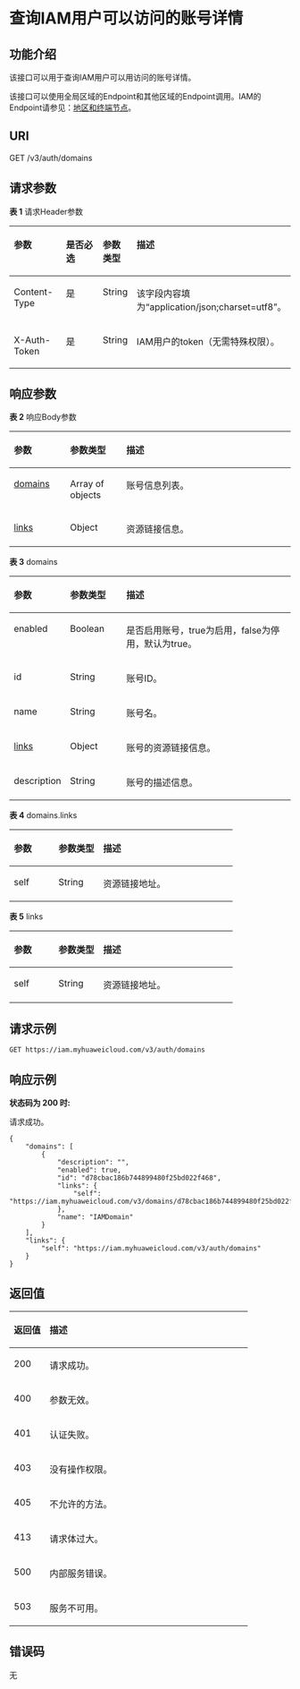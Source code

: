 # 查询IAM用户可以访问的账号详情<a name="iam_07_0001"></a>

## 功能介绍<a name="zh-cn_topic_0221482482_section4153183514019"></a>

该接口可以用于查询IAM用户可以用访问的账号详情。

该接口可以使用全局区域的Endpoint和其他区域的Endpoint调用。IAM的Endpoint请参见：[地区和终端节点](https://developer.huaweicloud.com/endpoint?IAM)。

## URI<a name="zh-cn_topic_0221482482_section415413359402"></a>

GET /v3/auth/domains

## 请求参数<a name="zh-cn_topic_0221482482_section7155435204020"></a>

**表 1**  请求Header参数

<a name="zh-cn_topic_0221482482_HeaderParameter"></a>
<table><thead align="left"><tr id="zh-cn_topic_0221482482_row16156835144016"><th class="cellrowborder" valign="top" width="20%" id="mcps1.2.5.1.1"><p id="zh-cn_topic_0221482482_p121571635194018"><a name="zh-cn_topic_0221482482_p121571635194018"></a><a name="zh-cn_topic_0221482482_p121571635194018"></a>参数</p>
</th>
<th class="cellrowborder" valign="top" width="20%" id="mcps1.2.5.1.2"><p id="zh-cn_topic_0221482482_p1915783515408"><a name="zh-cn_topic_0221482482_p1915783515408"></a><a name="zh-cn_topic_0221482482_p1915783515408"></a>是否必选</p>
</th>
<th class="cellrowborder" valign="top" width="10%" id="mcps1.2.5.1.3"><p id="zh-cn_topic_0221482482_p6158735104011"><a name="zh-cn_topic_0221482482_p6158735104011"></a><a name="zh-cn_topic_0221482482_p6158735104011"></a>参数类型</p>
</th>
<th class="cellrowborder" valign="top" width="50%" id="mcps1.2.5.1.4"><p id="zh-cn_topic_0221482482_p3158535154012"><a name="zh-cn_topic_0221482482_p3158535154012"></a><a name="zh-cn_topic_0221482482_p3158535154012"></a>描述</p>
</th>
</tr>
</thead>
<tbody><tr id="zh-cn_topic_0221482482_row14156143513406"><td class="cellrowborder" valign="top" width="20%" headers="mcps1.2.5.1.1 "><p id="zh-cn_topic_0221482482_p1215814352401"><a name="zh-cn_topic_0221482482_p1215814352401"></a><a name="zh-cn_topic_0221482482_p1215814352401"></a>Content-Type</p>
</td>
<td class="cellrowborder" valign="top" width="20%" headers="mcps1.2.5.1.2 "><p id="zh-cn_topic_0221482482_p131590351404"><a name="zh-cn_topic_0221482482_p131590351404"></a><a name="zh-cn_topic_0221482482_p131590351404"></a>是</p>
</td>
<td class="cellrowborder" valign="top" width="10%" headers="mcps1.2.5.1.3 "><p id="zh-cn_topic_0221482482_p21596352408"><a name="zh-cn_topic_0221482482_p21596352408"></a><a name="zh-cn_topic_0221482482_p21596352408"></a>String</p>
</td>
<td class="cellrowborder" valign="top" width="50%" headers="mcps1.2.5.1.4 "><p id="zh-cn_topic_0221482482_p11607359404"><a name="zh-cn_topic_0221482482_p11607359404"></a><a name="zh-cn_topic_0221482482_p11607359404"></a>该字段内容填为“application/json;charset=utf8”。</p>
</td>
</tr>
<tr id="zh-cn_topic_0221482482_row13156635184016"><td class="cellrowborder" valign="top" width="20%" headers="mcps1.2.5.1.1 "><p id="zh-cn_topic_0221482482_p18160153534017"><a name="zh-cn_topic_0221482482_p18160153534017"></a><a name="zh-cn_topic_0221482482_p18160153534017"></a>X-Auth-Token</p>
</td>
<td class="cellrowborder" valign="top" width="20%" headers="mcps1.2.5.1.2 "><p id="zh-cn_topic_0221482482_p3161133574011"><a name="zh-cn_topic_0221482482_p3161133574011"></a><a name="zh-cn_topic_0221482482_p3161133574011"></a>是</p>
</td>
<td class="cellrowborder" valign="top" width="10%" headers="mcps1.2.5.1.3 "><p id="zh-cn_topic_0221482482_p12161153584018"><a name="zh-cn_topic_0221482482_p12161153584018"></a><a name="zh-cn_topic_0221482482_p12161153584018"></a>String</p>
</td>
<td class="cellrowborder" valign="top" width="50%" headers="mcps1.2.5.1.4 "><p id="zh-cn_topic_0221482482_p1416117353408"><a name="zh-cn_topic_0221482482_p1416117353408"></a><a name="zh-cn_topic_0221482482_p1416117353408"></a>IAM用户的token（无需特殊权限）。</p>
</td>
</tr>
</tbody>
</table>

## 响应参数<a name="zh-cn_topic_0221482482_section61621835184013"></a>

**表 2**  响应Body参数

<a name="zh-cn_topic_0221482482_responseParameter"></a>
<table><thead align="left"><tr id="zh-cn_topic_0221482482_row9163335134015"><th class="cellrowborder" valign="top" width="20%" id="mcps1.2.4.1.1"><p id="zh-cn_topic_0221482482_p716493574011"><a name="zh-cn_topic_0221482482_p716493574011"></a><a name="zh-cn_topic_0221482482_p716493574011"></a>参数</p>
</th>
<th class="cellrowborder" valign="top" width="20%" id="mcps1.2.4.1.2"><p id="zh-cn_topic_0221482482_p2164173518402"><a name="zh-cn_topic_0221482482_p2164173518402"></a><a name="zh-cn_topic_0221482482_p2164173518402"></a>参数类型</p>
</th>
<th class="cellrowborder" valign="top" width="60%" id="mcps1.2.4.1.3"><p id="zh-cn_topic_0221482482_p10164103514012"><a name="zh-cn_topic_0221482482_p10164103514012"></a><a name="zh-cn_topic_0221482482_p10164103514012"></a>描述</p>
</th>
</tr>
</thead>
<tbody><tr id="zh-cn_topic_0221482482_row141631435154012"><td class="cellrowborder" valign="top" width="20%" headers="mcps1.2.4.1.1 "><p id="zh-cn_topic_0221482482_p1116543514018"><a name="zh-cn_topic_0221482482_p1116543514018"></a><a name="zh-cn_topic_0221482482_p1116543514018"></a><a href="#zh-cn_topic_0221482482_response_Rs71DomainsArritem">domains</a></p>
</td>
<td class="cellrowborder" valign="top" width="20%" headers="mcps1.2.4.1.2 "><p id="zh-cn_topic_0221482482_p616553534020"><a name="zh-cn_topic_0221482482_p616553534020"></a><a name="zh-cn_topic_0221482482_p616553534020"></a>Array of objects</p>
</td>
<td class="cellrowborder" valign="top" width="60%" headers="mcps1.2.4.1.3 "><p id="zh-cn_topic_0221482482_p17166113514402"><a name="zh-cn_topic_0221482482_p17166113514402"></a><a name="zh-cn_topic_0221482482_p17166113514402"></a>账号信息列表。</p>
</td>
</tr>
<tr id="zh-cn_topic_0221482482_row18163035124015"><td class="cellrowborder" valign="top" width="20%" headers="mcps1.2.4.1.1 "><p id="zh-cn_topic_0221482482_p11669350403"><a name="zh-cn_topic_0221482482_p11669350403"></a><a name="zh-cn_topic_0221482482_p11669350403"></a><a href="#zh-cn_topic_0221482482_response_Rs71Links">links</a></p>
</td>
<td class="cellrowborder" valign="top" width="20%" headers="mcps1.2.4.1.2 "><p id="zh-cn_topic_0221482482_p101671335124017"><a name="zh-cn_topic_0221482482_p101671335124017"></a><a name="zh-cn_topic_0221482482_p101671335124017"></a>Object</p>
</td>
<td class="cellrowborder" valign="top" width="60%" headers="mcps1.2.4.1.3 "><p id="zh-cn_topic_0221482482_p116753514407"><a name="zh-cn_topic_0221482482_p116753514407"></a><a name="zh-cn_topic_0221482482_p116753514407"></a>资源链接信息。</p>
</td>
</tr>
</tbody>
</table>

**表 3**  domains

<a name="zh-cn_topic_0221482482_response_Rs71DomainsArritem"></a>
<table><thead align="left"><tr id="zh-cn_topic_0221482482_row101682353406"><th class="cellrowborder" valign="top" width="20%" id="mcps1.2.4.1.1"><p id="zh-cn_topic_0221482482_p1316919352402"><a name="zh-cn_topic_0221482482_p1316919352402"></a><a name="zh-cn_topic_0221482482_p1316919352402"></a>参数</p>
</th>
<th class="cellrowborder" valign="top" width="20%" id="mcps1.2.4.1.2"><p id="zh-cn_topic_0221482482_p1416933504015"><a name="zh-cn_topic_0221482482_p1416933504015"></a><a name="zh-cn_topic_0221482482_p1416933504015"></a>参数类型</p>
</th>
<th class="cellrowborder" valign="top" width="60%" id="mcps1.2.4.1.3"><p id="zh-cn_topic_0221482482_p1517043554017"><a name="zh-cn_topic_0221482482_p1517043554017"></a><a name="zh-cn_topic_0221482482_p1517043554017"></a>描述</p>
</th>
</tr>
</thead>
<tbody><tr id="zh-cn_topic_0221482482_row1116813359406"><td class="cellrowborder" valign="top" width="20%" headers="mcps1.2.4.1.1 "><p id="zh-cn_topic_0221482482_p617053510402"><a name="zh-cn_topic_0221482482_p617053510402"></a><a name="zh-cn_topic_0221482482_p617053510402"></a>enabled</p>
</td>
<td class="cellrowborder" valign="top" width="20%" headers="mcps1.2.4.1.2 "><p id="zh-cn_topic_0221482482_p617063517408"><a name="zh-cn_topic_0221482482_p617063517408"></a><a name="zh-cn_topic_0221482482_p617063517408"></a>Boolean</p>
</td>
<td class="cellrowborder" valign="top" width="60%" headers="mcps1.2.4.1.3 "><p id="zh-cn_topic_0221482482_p1517119357403"><a name="zh-cn_topic_0221482482_p1517119357403"></a><a name="zh-cn_topic_0221482482_p1517119357403"></a>是否启用账号，true为启用，false为停用，默认为true。</p>
</td>
</tr>
<tr id="zh-cn_topic_0221482482_row111687359407"><td class="cellrowborder" valign="top" width="20%" headers="mcps1.2.4.1.1 "><p id="zh-cn_topic_0221482482_p81711735114017"><a name="zh-cn_topic_0221482482_p81711735114017"></a><a name="zh-cn_topic_0221482482_p81711735114017"></a>id</p>
</td>
<td class="cellrowborder" valign="top" width="20%" headers="mcps1.2.4.1.2 "><p id="zh-cn_topic_0221482482_p717243518403"><a name="zh-cn_topic_0221482482_p717243518403"></a><a name="zh-cn_topic_0221482482_p717243518403"></a>String</p>
</td>
<td class="cellrowborder" valign="top" width="60%" headers="mcps1.2.4.1.3 "><p id="zh-cn_topic_0221482482_p1717213534012"><a name="zh-cn_topic_0221482482_p1717213534012"></a><a name="zh-cn_topic_0221482482_p1717213534012"></a>账号ID。</p>
</td>
</tr>
<tr id="zh-cn_topic_0221482482_row316873513408"><td class="cellrowborder" valign="top" width="20%" headers="mcps1.2.4.1.1 "><p id="zh-cn_topic_0221482482_p1817320352402"><a name="zh-cn_topic_0221482482_p1817320352402"></a><a name="zh-cn_topic_0221482482_p1817320352402"></a>name</p>
</td>
<td class="cellrowborder" valign="top" width="20%" headers="mcps1.2.4.1.2 "><p id="zh-cn_topic_0221482482_p11731835164011"><a name="zh-cn_topic_0221482482_p11731835164011"></a><a name="zh-cn_topic_0221482482_p11731835164011"></a>String</p>
</td>
<td class="cellrowborder" valign="top" width="60%" headers="mcps1.2.4.1.3 "><p id="zh-cn_topic_0221482482_p141731335194020"><a name="zh-cn_topic_0221482482_p141731335194020"></a><a name="zh-cn_topic_0221482482_p141731335194020"></a>账号名。</p>
</td>
</tr>
<tr id="zh-cn_topic_0221482482_row8168435104018"><td class="cellrowborder" valign="top" width="20%" headers="mcps1.2.4.1.1 "><p id="zh-cn_topic_0221482482_p017443584011"><a name="zh-cn_topic_0221482482_p017443584011"></a><a name="zh-cn_topic_0221482482_p017443584011"></a><a href="#zh-cn_topic_0221482482_response_Rs71DomainsArritemLinks">links</a></p>
</td>
<td class="cellrowborder" valign="top" width="20%" headers="mcps1.2.4.1.2 "><p id="zh-cn_topic_0221482482_p11741035144019"><a name="zh-cn_topic_0221482482_p11741035144019"></a><a name="zh-cn_topic_0221482482_p11741035144019"></a>Object</p>
</td>
<td class="cellrowborder" valign="top" width="60%" headers="mcps1.2.4.1.3 "><p id="zh-cn_topic_0221482482_p1617563534010"><a name="zh-cn_topic_0221482482_p1617563534010"></a><a name="zh-cn_topic_0221482482_p1617563534010"></a>账号的资源链接信息。</p>
</td>
</tr>
<tr id="zh-cn_topic_0221482482_row1116843512408"><td class="cellrowborder" valign="top" width="20%" headers="mcps1.2.4.1.1 "><p id="zh-cn_topic_0221482482_p4175123554019"><a name="zh-cn_topic_0221482482_p4175123554019"></a><a name="zh-cn_topic_0221482482_p4175123554019"></a>description</p>
</td>
<td class="cellrowborder" valign="top" width="20%" headers="mcps1.2.4.1.2 "><p id="zh-cn_topic_0221482482_p1317643514403"><a name="zh-cn_topic_0221482482_p1317643514403"></a><a name="zh-cn_topic_0221482482_p1317643514403"></a>String</p>
</td>
<td class="cellrowborder" valign="top" width="60%" headers="mcps1.2.4.1.3 "><p id="zh-cn_topic_0221482482_p5176635114010"><a name="zh-cn_topic_0221482482_p5176635114010"></a><a name="zh-cn_topic_0221482482_p5176635114010"></a>账号的描述信息。</p>
</td>
</tr>
</tbody>
</table>

**表 4**  domains.links

<a name="zh-cn_topic_0221482482_response_Rs71DomainsArritemLinks"></a>
<table><thead align="left"><tr id="zh-cn_topic_0221482482_row14177163518403"><th class="cellrowborder" valign="top" width="20%" id="mcps1.2.4.1.1"><p id="zh-cn_topic_0221482482_p11177133544015"><a name="zh-cn_topic_0221482482_p11177133544015"></a><a name="zh-cn_topic_0221482482_p11177133544015"></a>参数</p>
</th>
<th class="cellrowborder" valign="top" width="20%" id="mcps1.2.4.1.2"><p id="zh-cn_topic_0221482482_p2178335174016"><a name="zh-cn_topic_0221482482_p2178335174016"></a><a name="zh-cn_topic_0221482482_p2178335174016"></a>参数类型</p>
</th>
<th class="cellrowborder" valign="top" width="60%" id="mcps1.2.4.1.3"><p id="zh-cn_topic_0221482482_p5178143512405"><a name="zh-cn_topic_0221482482_p5178143512405"></a><a name="zh-cn_topic_0221482482_p5178143512405"></a>描述</p>
</th>
</tr>
</thead>
<tbody><tr id="zh-cn_topic_0221482482_row4177113504012"><td class="cellrowborder" valign="top" width="20%" headers="mcps1.2.4.1.1 "><p id="zh-cn_topic_0221482482_p517903520408"><a name="zh-cn_topic_0221482482_p517903520408"></a><a name="zh-cn_topic_0221482482_p517903520408"></a>self</p>
</td>
<td class="cellrowborder" valign="top" width="20%" headers="mcps1.2.4.1.2 "><p id="zh-cn_topic_0221482482_p1017993515404"><a name="zh-cn_topic_0221482482_p1017993515404"></a><a name="zh-cn_topic_0221482482_p1017993515404"></a>String</p>
</td>
<td class="cellrowborder" valign="top" width="60%" headers="mcps1.2.4.1.3 "><p id="zh-cn_topic_0221482482_p9179153584016"><a name="zh-cn_topic_0221482482_p9179153584016"></a><a name="zh-cn_topic_0221482482_p9179153584016"></a>资源链接地址。</p>
</td>
</tr>
</tbody>
</table>

**表 5**  links

<a name="zh-cn_topic_0221482482_response_Rs71Links"></a>
<table><thead align="left"><tr id="zh-cn_topic_0221482482_row91801035154016"><th class="cellrowborder" valign="top" width="20%" id="mcps1.2.4.1.1"><p id="zh-cn_topic_0221482482_p10181535114014"><a name="zh-cn_topic_0221482482_p10181535114014"></a><a name="zh-cn_topic_0221482482_p10181535114014"></a>参数</p>
</th>
<th class="cellrowborder" valign="top" width="20%" id="mcps1.2.4.1.2"><p id="zh-cn_topic_0221482482_p1618143544012"><a name="zh-cn_topic_0221482482_p1618143544012"></a><a name="zh-cn_topic_0221482482_p1618143544012"></a>参数类型</p>
</th>
<th class="cellrowborder" valign="top" width="60%" id="mcps1.2.4.1.3"><p id="zh-cn_topic_0221482482_p818119352401"><a name="zh-cn_topic_0221482482_p818119352401"></a><a name="zh-cn_topic_0221482482_p818119352401"></a>描述</p>
</th>
</tr>
</thead>
<tbody><tr id="zh-cn_topic_0221482482_row818003514010"><td class="cellrowborder" valign="top" width="20%" headers="mcps1.2.4.1.1 "><p id="zh-cn_topic_0221482482_p19182163513407"><a name="zh-cn_topic_0221482482_p19182163513407"></a><a name="zh-cn_topic_0221482482_p19182163513407"></a>self</p>
</td>
<td class="cellrowborder" valign="top" width="20%" headers="mcps1.2.4.1.2 "><p id="zh-cn_topic_0221482482_p41821435174018"><a name="zh-cn_topic_0221482482_p41821435174018"></a><a name="zh-cn_topic_0221482482_p41821435174018"></a>String</p>
</td>
<td class="cellrowborder" valign="top" width="60%" headers="mcps1.2.4.1.3 "><p id="zh-cn_topic_0221482482_p13183133514401"><a name="zh-cn_topic_0221482482_p13183133514401"></a><a name="zh-cn_topic_0221482482_p13183133514401"></a>资源链接地址。</p>
</td>
</tr>
</tbody>
</table>

## 请求示例<a name="zh-cn_topic_0221482482_section61831835134013"></a>

```
GET https://iam.myhuaweicloud.com/v3/auth/domains
```

## 响应示例<a name="zh-cn_topic_0221482482_section1184143574015"></a>

**状态码为 200 时:**

请求成功。

```
{
    "domains": [
        {
            "description": "",
            "enabled": true,
            "id": "d78cbac186b744899480f25bd022f468",
            "links": {
                "self": "https://iam.myhuaweicloud.com/v3/domains/d78cbac186b744899480f25bd022f468"
            },
            "name": "IAMDomain"
        }
    ],
    "links": {
        "self": "https://iam.myhuaweicloud.com/v3/auth/domains"
    }
}
```

## 返回值<a name="zh-cn_topic_0221482482_section13191635194014"></a>

<a name="zh-cn_topic_0221482482_table2438"></a>
<table><thead align="left"><tr id="zh-cn_topic_0221482482_row12192335174014"><th class="cellrowborder" valign="top" width="15%" id="mcps1.1.3.1.1"><p id="zh-cn_topic_0221482482_p419333515402"><a name="zh-cn_topic_0221482482_p419333515402"></a><a name="zh-cn_topic_0221482482_p419333515402"></a>返回值</p>
</th>
<th class="cellrowborder" valign="top" width="85%" id="mcps1.1.3.1.2"><p id="zh-cn_topic_0221482482_p151931835164018"><a name="zh-cn_topic_0221482482_p151931835164018"></a><a name="zh-cn_topic_0221482482_p151931835164018"></a>描述</p>
</th>
</tr>
</thead>
<tbody><tr id="zh-cn_topic_0221482482_row101921135174020"><td class="cellrowborder" valign="top" width="15%" headers="mcps1.1.3.1.1 "><p id="zh-cn_topic_0221482482_p16194133513408"><a name="zh-cn_topic_0221482482_p16194133513408"></a><a name="zh-cn_topic_0221482482_p16194133513408"></a>200</p>
</td>
<td class="cellrowborder" valign="top" width="85%" headers="mcps1.1.3.1.2 "><p id="zh-cn_topic_0221482482_p1019413544014"><a name="zh-cn_topic_0221482482_p1019413544014"></a><a name="zh-cn_topic_0221482482_p1019413544014"></a>请求成功。</p>
</td>
</tr>
<tr id="zh-cn_topic_0221482482_row51921350404"><td class="cellrowborder" valign="top" width="15%" headers="mcps1.1.3.1.1 "><p id="zh-cn_topic_0221482482_p8195435174013"><a name="zh-cn_topic_0221482482_p8195435174013"></a><a name="zh-cn_topic_0221482482_p8195435174013"></a>400</p>
</td>
<td class="cellrowborder" valign="top" width="85%" headers="mcps1.1.3.1.2 "><p id="zh-cn_topic_0221482482_p819513514019"><a name="zh-cn_topic_0221482482_p819513514019"></a><a name="zh-cn_topic_0221482482_p819513514019"></a>参数无效。</p>
</td>
</tr>
<tr id="zh-cn_topic_0221482482_row14192935104010"><td class="cellrowborder" valign="top" width="15%" headers="mcps1.1.3.1.1 "><p id="zh-cn_topic_0221482482_p11196135174015"><a name="zh-cn_topic_0221482482_p11196135174015"></a><a name="zh-cn_topic_0221482482_p11196135174015"></a>401</p>
</td>
<td class="cellrowborder" valign="top" width="85%" headers="mcps1.1.3.1.2 "><p id="zh-cn_topic_0221482482_p819614358401"><a name="zh-cn_topic_0221482482_p819614358401"></a><a name="zh-cn_topic_0221482482_p819614358401"></a>认证失败。</p>
</td>
</tr>
<tr id="zh-cn_topic_0221482482_row131921535174010"><td class="cellrowborder" valign="top" width="15%" headers="mcps1.1.3.1.1 "><p id="zh-cn_topic_0221482482_p3196635114011"><a name="zh-cn_topic_0221482482_p3196635114011"></a><a name="zh-cn_topic_0221482482_p3196635114011"></a>403</p>
</td>
<td class="cellrowborder" valign="top" width="85%" headers="mcps1.1.3.1.2 "><p id="zh-cn_topic_0221482482_p16197173574015"><a name="zh-cn_topic_0221482482_p16197173574015"></a><a name="zh-cn_topic_0221482482_p16197173574015"></a>没有操作权限。</p>
</td>
</tr>
<tr id="zh-cn_topic_0221482482_row13192113510402"><td class="cellrowborder" valign="top" width="15%" headers="mcps1.1.3.1.1 "><p id="zh-cn_topic_0221482482_p71971535164010"><a name="zh-cn_topic_0221482482_p71971535164010"></a><a name="zh-cn_topic_0221482482_p71971535164010"></a>405</p>
</td>
<td class="cellrowborder" valign="top" width="85%" headers="mcps1.1.3.1.2 "><p id="zh-cn_topic_0221482482_p71981735124019"><a name="zh-cn_topic_0221482482_p71981735124019"></a><a name="zh-cn_topic_0221482482_p71981735124019"></a>不允许的方法。</p>
</td>
</tr>
<tr id="zh-cn_topic_0221482482_row121921235154015"><td class="cellrowborder" valign="top" width="15%" headers="mcps1.1.3.1.1 "><p id="zh-cn_topic_0221482482_p20198103516407"><a name="zh-cn_topic_0221482482_p20198103516407"></a><a name="zh-cn_topic_0221482482_p20198103516407"></a>413</p>
</td>
<td class="cellrowborder" valign="top" width="85%" headers="mcps1.1.3.1.2 "><p id="zh-cn_topic_0221482482_p2019973513402"><a name="zh-cn_topic_0221482482_p2019973513402"></a><a name="zh-cn_topic_0221482482_p2019973513402"></a>请求体过大。</p>
</td>
</tr>
<tr id="zh-cn_topic_0221482482_row1619223504016"><td class="cellrowborder" valign="top" width="15%" headers="mcps1.1.3.1.1 "><p id="zh-cn_topic_0221482482_p101991354401"><a name="zh-cn_topic_0221482482_p101991354401"></a><a name="zh-cn_topic_0221482482_p101991354401"></a>500</p>
</td>
<td class="cellrowborder" valign="top" width="85%" headers="mcps1.1.3.1.2 "><p id="zh-cn_topic_0221482482_p719914355402"><a name="zh-cn_topic_0221482482_p719914355402"></a><a name="zh-cn_topic_0221482482_p719914355402"></a>内部服务错误。</p>
</td>
</tr>
<tr id="zh-cn_topic_0221482482_row1219211359406"><td class="cellrowborder" valign="top" width="15%" headers="mcps1.1.3.1.1 "><p id="zh-cn_topic_0221482482_p112001435134012"><a name="zh-cn_topic_0221482482_p112001435134012"></a><a name="zh-cn_topic_0221482482_p112001435134012"></a>503</p>
</td>
<td class="cellrowborder" valign="top" width="85%" headers="mcps1.1.3.1.2 "><p id="zh-cn_topic_0221482482_p202001135174018"><a name="zh-cn_topic_0221482482_p202001135174018"></a><a name="zh-cn_topic_0221482482_p202001135174018"></a>服务不可用。</p>
</td>
</tr>
</tbody>
</table>

## 错误码<a name="zh-cn_topic_0221482482_section10201143513403"></a>

无


